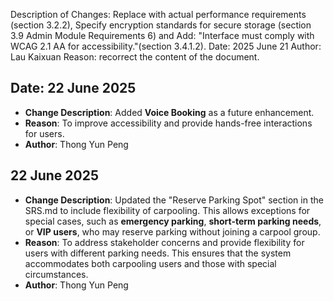 Description of Changes: Replace with actual performance requirements (section 3.2.2), Specify encryption standards for secure storage (section 3.9 Admin Module Requirements 6) and Add: "Interface must comply with WCAG 2.1 AA for accessibility."(section 3.4.1.2).
Date: 2025 June 21
Author: Lau Kaixuan
Reason: recorrect the content of the document.

## Date: 22 June 2025
- **Change Description**: Added **Voice Booking** as a future enhancement.
- **Reason**: To improve accessibility and provide hands-free interactions for users.
- **Author**: Thong Yun Peng

## 22 June 2025
- **Change Description**: Updated the "Reserve Parking Spot" section in the SRS.md to include flexibility of carpooling. This allows exceptions for special cases, such as **emergency parking**, **short-term parking needs**, or **VIP users**, who may reserve parking without joining a carpool group.
- **Reason**: To address stakeholder concerns and provide flexibility for users with different parking needs. This ensures that the system accommodates both carpooling users and those with special circumstances.
- **Author**: Thong Yun Peng

